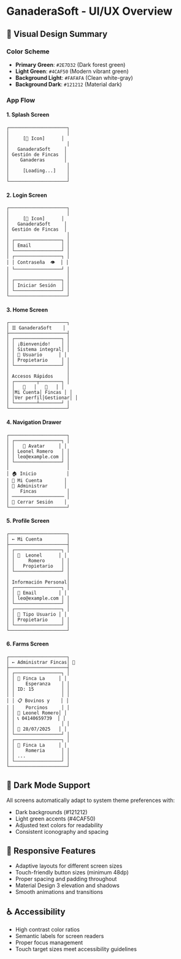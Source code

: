 # GanaderaSoft - UI/UX Overview

## 🎨 Visual Design Summary

### Color Scheme
- **Primary Green**: `#2E7D32` (Dark forest green)
- **Light Green**: `#4CAF50` (Modern vibrant green)
- **Background Light**: `#FAFAFA` (Clean white-gray)
- **Background Dark**: `#121212` (Material dark)

### App Flow

#### 1. Splash Screen
```
┌─────────────────────┐
│                     │
│     [🚜 Icon]      │
│                     │
│   GanaderaSoft     │
│ Gestión de Fincas  │
│    Ganaderas       │
│                     │
│     [Loading...]    │
│                     │
└─────────────────────┘
```

#### 2. Login Screen  
```
┌─────────────────────┐
│                     │
│     [🚜 Icon]      │
│   GanaderaSoft     │
│ Gestión de Fincas  │
│                     │
│ ┌─────────────────┐ │
│ │ Email           │ │
│ └─────────────────┘ │
│ ┌─────────────────┐ │
│ │ Contraseña  👁  │ │
│ └─────────────────┘ │
│                     │
│ ┌─────────────────┐ │
│ │ Iniciar Sesión  │ │
│ └─────────────────┘ │
└─────────────────────┘
```

#### 3. Home Screen
```
┌─────────────────────┐
│ ☰ GanaderaSoft    │
├─────────────────────┤
│ ┌─────────────────┐ │
│ │ ¡Bienvenido!    │ │
│ │ Sistema integral│ │
│ │ 👤 Usuario      │ │
│ │ Propietario     │ │
│ └─────────────────┘ │
│                     │
│ Accesos Rápidos     │
│ ┌────────┬────────┐ │
│ │   👤   │   🚜   │ │
│ │Mi Cuenta│ Fincas │ │
│ │Ver perfil│Gestionar│ │
│ └────────┴────────┘ │
└─────────────────────┘
```

#### 4. Navigation Drawer
```
┌─────────────────────┐
│ ┌─────────────────┐ │
│ │   🚜 Avatar     │ │
│ │ Leonel Romero   │ │
│ │ leo@example.com │ │
│ └─────────────────┘ │
│                     │
│ 🏠 Inicio           │
│ 👤 Mi Cuenta        │
│ 🚜 Administrar      │
│    Fincas           │
│ ─────────────────── │
│ 🚪 Cerrar Sesión    │
└─────────────────────┘
```

#### 5. Profile Screen
```
┌─────────────────────┐
│ ← Mi Cuenta         │
├─────────────────────┤
│ ┌─────────────────┐ │
│ │ 👤  Leonel      │ │
│ │     Romero      │ │
│ │   Propietario   │ │
│ └─────────────────┘ │
│                     │
│ Información Personal│
│ ┌─────────────────┐ │
│ │ 📧 Email        │ │
│ │ leo@example.com │ │
│ └─────────────────┘ │
│ ┌─────────────────┐ │
│ │ 👤 Tipo Usuario │ │
│ │ Propietario     │ │
│ └─────────────────┘ │
└─────────────────────┘
```

#### 6. Farms Screen
```
┌─────────────────────┐
│ ← Administrar Fincas│ 🔄
├─────────────────────┤
│ ┌─────────────────┐ │
│ │ 🚜 Finca La     │ │
│ │    Esperanza    │ │
│ │ ID: 15          │ │
│ │                 │ │
│ │ 📋 Bovinos y    │ │
│ │    Porcinos     │ │
│ │ 👤 Leonel Romero│ │
│ │ 📞 04140659739  │ │
│ │                 │ │
│ │ 📅 28/07/2025   │ │
│ └─────────────────┘ │
│ ┌─────────────────┐ │
│ │ 🚜 Finca La     │ │
│ │    Romeria      │ │
│ │ ...             │ │
│ └─────────────────┘ │
└─────────────────────┘
```

## 🌙 Dark Mode Support
All screens automatically adapt to system theme preferences with:
- Dark backgrounds (#121212)
- Light green accents (#4CAF50)
- Adjusted text colors for readability
- Consistent iconography and spacing

## 📱 Responsive Features
- Adaptive layouts for different screen sizes
- Touch-friendly button sizes (minimum 48dp)
- Proper spacing and padding throughout
- Material Design 3 elevation and shadows
- Smooth animations and transitions

## ♿ Accessibility
- High contrast color ratios
- Semantic labels for screen readers
- Proper focus management
- Touch target sizes meet accessibility guidelines